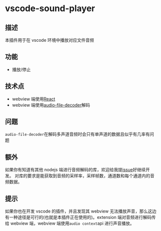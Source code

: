 # vscode-sound-player

## 描述

本插件用于在 vscode 环境中播放对应文件音频

## 功能

- 播放/停止

## 技术点

- webview 端使用[React](https://react.docschina.org/languages)
- webview 端使用[audio-file-decoder](https://github.com/aeroheim/audio-file-decoder)解码

## 问题

`audio-file-decoder`在解码多声道音频时会只有单声道的数据且似乎有几率有问题

## 额外

如果你有知道有其他 nodejs 端进行音频解码的库，欢迎给我提[issue](https://github.com/asurance/vscode-sound-player/issues)好继续开发。
对库的要求是能获取到音频的采样率，采样帧数，通道数和每个通道内的音频数据。

## 提示

如果你也在开发 vscode 的插件，并且发现其 webview 无法播放声音，那么这边有一种途径是可行的(也就是本插件正在使用的)。extension 端对音频进行解码传给 webview 端，webview 端使用`audio context`api 进行声音播放。
